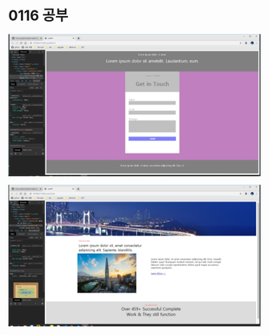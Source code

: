 # 0116 공부



![](https://github.com/DivinIsland/Tutoring/blob/master/0116/about/case4.jpg)





![](https://github.com/DivinIsland/Tutoring/blob/master/0116/about/case5.jpg)